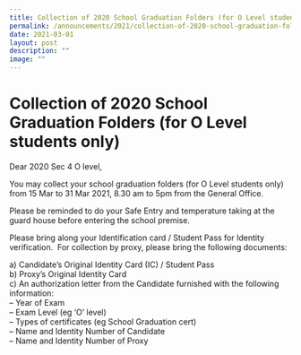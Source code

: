 ```yaml
---
title: Collection of 2020 School Graduation Folders (for O Level students only)
permalink: /announcements/2021/collection-of-2020-school-graduation-folders-for-o-level-students-only/
date: 2021-03-01
layout: post
description: ""
image: ""
---
```

# **Collection of 2020 School Graduation Folders (for O Level students only)**

Dear 2020 Sec 4 O level,

You may collect your school graduation folders (for O Level students only) from 15 Mar to 31 Mar 2021, 8.30 am to 5pm from the General Office.

Please be reminded to do your Safe Entry and temperature taking at the guard house before entering the school premise.

Please bring along your Identification card / Student Pass for Identity verification.  For collection by proxy, please bring the following documents:

a) Candidate’s Original Identity Card (IC) / Student Pass  
b) Proxy’s Original Identity Card  
c) An authorization letter from the Candidate furnished with the following information:  
– Year of Exam  
– Exam Level (eg ‘O’ level)  
– Types of certificates (eg School Graduation cert)  
– Name and Identity Number of Candidate  
– Name and Identity Number of Proxy
